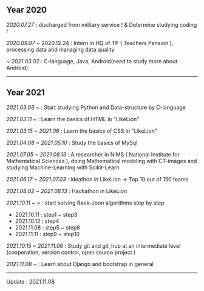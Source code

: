 ## Year 2020

<i>2020.07.27</i> : discharged from military service ! & Determine studying coding !

<i>2020.09.07</i> ~ 2020.12.24 : Intern in HQ of TP ( Teachers Pension ), processing data and managing data quality

<i>~ 2021.03.02</i> : C-language, Java, Android(need to study more about Android)

---------
## Year 2021

<i>2021.03.03 ~</i> : Start studying Python and Data-structure by C-language

<i>2021.03.11 ~</i> : Learn the basics of HTML in "LikeLion"

<i>2021.03.15 ~ 2021.06</i> : Learn the basics of CSS in "LikeLion"

<i>2021.04.08 ~ 2021.05.10</i> : Study the basics of MySql

<i>2021.07.05 ~ 2021.08.13</i> : A researcher in NIMS ( National Institute for Mathematical Sciences ), 
                          doing Mathematical modeling with CT-images and studying Machine-Learning with Scikit-Learn

<i>2021.06.17 ~ 2021.07.03</i> : Ideathon in LikeLion -> Top 10 out of 150 teams

<i>2021.08.02 ~ 2021.08.13</i> : Hackathon in LikeLion

<i>2021.10.11 ~ ></i> : start solving Baek-Joon algorithms step by step <br>
 - 2021.10.11 : step1 ~ step3 <br>
 - 2021.10.12 : step4
 - 2021.11.08 : step5 ~ step8
 - 2021.11.11 : step9 ~ step10

<i>2021.10.15 ~ 2021.11.06</i> : Study git and git_hub at an intermediate level (cooperation, version control, open source project )

<i>2021.11.08 ~ </i> : Learn about Django and bootstrap in general

---------

Update : 2021.11.08
